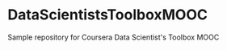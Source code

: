 DataScientistsToolboxMOOC
=========================

Sample repository for Coursera Data Scientist's Toolbox MOOC
